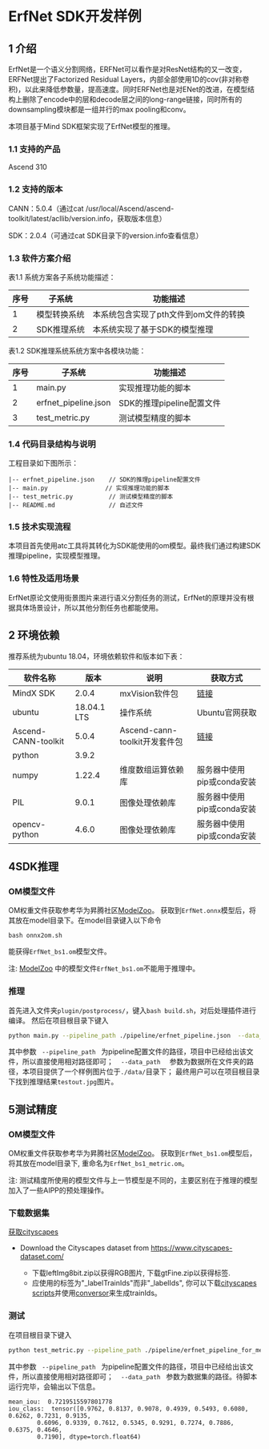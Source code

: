 # ErfNet SDK开发样例

## 1 介绍

ErfNet是一个语义分割网络，ERFNet可以看作是对ResNet结构的又一改变，ERFNet提出了Factorized Residual Layers，内部全部使用1D的cov(非对称卷积)，以此来降低参数量，提高速度。同时ERFNet也是对ENet的改进，在模型结构上删除了encode中的层和decode层之间的long-range链接，同时所有的downsampling模块都是一组并行的max pooling和conv。

本项目基于Mind SDK框架实现了ErfNet模型的推理。

### 1.1 支持的产品

Ascend 310

### 1.2 支持的版本

CANN：5.0.4（通过cat /usr/local/Ascend/ascend-toolkit/latest/acllib/version.info，获取版本信息）

SDK：2.0.4（可通过cat SDK目录下的version.info查看信息）

### 1.3 软件方案介绍

表1.1 系统方案各子系统功能描述：

| 序号 | 子系统 | 功能描述     |
| ---- | ------ | ------------ |
| 1    | 模型转换系统    | 本系统包含实现了pth文件到om文件的转换 |
| 2    | SDK推理系统    | 本系统实现了基于SDK的模型推理 |


表1.2 SDK推理系统系统方案中各模块功能：

| 序号 | 子系统 | 功能描述     |
| ---- | ------ | ------------ |
| 1    | main.py | 实现推理功能的脚本 |
| 2    | erfnet_pipeline.json   | SDK的推理pipeline配置文件 |
| 3    |  test_metric.py  | 测试模型精度的脚本 |

### 1.4 代码目录结构与说明

工程目录如下图所示：

```
|-- erfnet_pipeline.json    // SDK的推理pipeline配置文件
|-- main.py                // 实现推理功能的脚本
|-- test_metric.py          // 测试模型精度的脚本
|-- README.md               // 自述文件
```

### 1.5 技术实现流程

本项目首先使用atc工具将其转化为SDK能使用的om模型。最终我们通过构建SDK推理pipeline，实现模型推理。

### 1.6 特性及适用场景

ErfNet原论文使用街景图片来进行语义分割任务的测试，ErfNet的原理并没有根据具体场景设计，所以其他分割任务也都能使用。

## 2 环境依赖

推荐系统为ubuntu 18.04，环境依赖软件和版本如下表：

| 软件名称            | 版本        | 说明                          | 获取方式                                                     |
| ------------------- | ----------- | ----------------------------- | ------------------------------------------------------------ |
| MindX SDK           | 2.0.4       | mxVision软件包                | [链接](https://gitee.com/link?target=https%3A%2F%2Fwww.hiascend.com%2Fsoftware%2FMindx-sdk) |
| ubuntu              | 18.04.1 LTS | 操作系统                      | Ubuntu官网获取                                               |
| Ascend-CANN-toolkit | 5.0.4       | Ascend-cann-toolkit开发套件包 | [链接](https://gitee.com/link?target=https%3A%2F%2Fwww.hiascend.com%2Fsoftware%2Fcann%2Fcommercial) |
| python              | 3.9.2       |                               |                                                              |
| numpy               | 1.22.4      | 维度数组运算依赖库            | 服务器中使用pip或conda安装                                   |
| PIL       | 9.0.1       | 图像处理依赖库                | 服务器中使用pip或conda安装                                   |
| opencv-python       | 4.6.0       | 图像处理依赖库                | 服务器中使用pip或conda安装                                   |

## 4SDK推理


### OM模型文件

OM权重文件获取参考华为昇腾社区[ModelZoo](https://www.hiascend.com/zh/software/modelzoo/models/detail/1/a552b9d78220425f9a59f0ffdb083dfa)。
获取到```ErfNet.onnx```模型后，将其放在model目录下。在model目录键入以下命令

```
bash onnx2om.sh
```

能获得```ErfNet_bs1.om```模型文件。

注: [ModelZoo](https://www.hiascend.com/zh/software/modelzoo/models/detail/1/a552b9d78220425f9a59f0ffdb083dfa)
中的模型文件```ErfNet_bs1.om```不能用于推理中。

### 推理

首先进入文件夹```plugin/postprocess/```，键入```bash build.sh```，对后处理插件进行编译。
然后在项目根目录下键入

```bash
python main.py --pipeline_path ./pipeline/erfnet_pipeline.json  --data_path ./data/
```

其中参数` ` ` --pipeline_path ` ` `为pipeline配置文件的路径，项目中已经给出该文件，所以直接使用相对路径即可；
` ` ` --data_path ` `  `参数为数据所在文件夹的路径，本项目提供了一个样例图片位于```./data/```目录下；
最终用户可以在项目根目录下找到推理结果```testout.jpg```图片。

## 5测试精度

### OM模型文件

OM权重文件获取参考华为昇腾社区[ModelZoo](https://www.hiascend.com/zh/software/modelzoo/models/detail/1/a552b9d78220425f9a59f0ffdb083dfa)。
获取到```ErfNet_bs1.om```模型后，将其放在model目录下, 重命名为```ErfNet_bs1_metric.om```。

注: 测试精度所使用的模型文件与上一节模型是不同的，主要区别在于推理的模型加入了一些AIPP的预处理操作。

### 下载数据集

[获取cityscapes](https://www.cityscapes-dataset.com/)
* Download the Cityscapes dataset from https://www.cityscapes-dataset.com/

  + 下载leftImg8bit.zip以获得RGB图片, 下载gtFine.zip以获得标签.
  + 应使用的标签为"_labelTrainIds"而非"_labelIds", 你可以下载[cityscapes scripts](https://github.com/mcordts/cityscapesScripts)并使用[conversor](https://github.com/mcordts/cityscapesScripts/blob/master/cityscapesscripts/preparation/createTrainIdLabelImgs.py)来生成trainIds。

### 测试

在项目根目录下键入

```bash
python test_metric.py --pipeline_path ./pipeline/erfnet_pipeline_for_metric.json --data_path /path/to/cityscapes/
```

其中参数` ` ` --pipeline_path ` ` `为pipeline配置文件的路径，项目中已经给出该文件，所以直接使用相对路径即可；
` ` ` --data_path ` ` `参数为数据集的路径。待脚本运行完毕，会输出以下信息。

```
mean_iou:  0.7219515597801778
iou_class:  tensor([0.9762, 0.8137, 0.9078, 0.4939, 0.5493, 0.6080, 0.6262, 0.7231, 0.9135,
        0.6096, 0.9339, 0.7612, 0.5345, 0.9291, 0.7274, 0.7886, 0.6375, 0.4646,
        0.7190], dtype=torch.float64)
```


<!-- 

## 5 软件依赖说明

如果涉及第三方软件依赖，请详细列出。

| 依赖软件 | 版本  | 说明                     |
| -------- | ----- | ------------------------ |
| Pytorch      | 1.12.1 | 用于计算指标 |
|          |       |                          | -->

<!-- ## 6 常见问题

请按照问题重要程度，详细列出可能要到的问题，和解决方法。

### 6.1 XXX问题

**问题描述：**

截图或报错信息

**解决方案：**

详细描述解决方法。 -->
